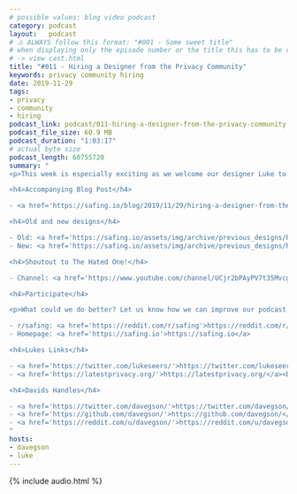 ```yaml
---
# possible values: blog video podcast
category: podcast
layout:   podcast
# ⚠️ ALWAYS follow this format: "#001 - Some sweet title"
# when displaying only the episode number or the title this has to be constant
# -> view cast.html
title: "#011 - Hiring a Designer from the Privacy Community"
keywords: privacy community hiring
date: 2019-11-29
tags:
- privacy
- community
- hiring
podcast_link: podcast/011-hiring-a-designer-from-the-privacy-community.mp3
podcast_file_size: 60.9 MB
podcast_duration: "1:03:17"
# actual byte size
podcast_length: 60755720
summary: "
<p>This week is especially exciting as we welcome our designer Luke to the podcast. This is the story about how Luke got this position: starting from how he found out about the job via The Hated One, our first video call all the way to the vital last interview day where it was only between him and another candidate (and about pizza). It's a great story, and even greater to have him on the team! He has already re-shaped our designs from the ground up. Enjoy the listen!</p>

<h4>Accompanying Blog Post</h4>

- <a href='https://safing.io/blog/2019/11/29/hiring-a-designer-from-the-privacy-community/'>https://safing.io/blog/2019/11/29/hiring-a-designer-from-the-privacy-community/</a><br/>

<h4>Old and new designs</h4>

- Old: <a href='https://safing.io/assets/img/archive/previous_designs/homepage_v2.png'>https://safing.io/assets/img/archive/previous_designs/homepage_v2.png</a><br/>
- New: <a href='https://safing.io/assets/img/archive/previous_designs/homepage_v3.png'>https://safing.io/assets/img/archive/previous_designs/homepage_v3.png</a><br/>

<h4>Shoutout to The Hated One!</h4>

- Channel: <a href='https://www.youtube.com/channel/UCjr2bPAyPV7t35MvcgT3W8Q/'>https://www.youtube.com/channel/UCjr2bPAyPV7t35MvcgT3W8Q/</a><br/>

<h4>Participate</h4>

<p>What could we do better? Let us know how we can improve our podcast on reddit:</p>

- r/safing: <a href='https://reddit.com/r/safing'>https://reddit.com/r/safing</a><br/>
- Homepage: <a href='https://safing.io'>https://safing.io</a>

<h4>Lukes Links</h4>

- <a href='https://twitter.com/lukeseers/'>https://twitter.com/lukeseers/</a><br/>
- <a href='https://latestprivacy.org/'>https://latestprivacy.org/</a><br/>

<h4>Davids Handles</h4>

- <a href='https://twitter.com/davegson/'>https://twitter.com/davegson/</a><br/>
- <a href='https://github.com/davegson/'>https://github.com/davegson/</a><br/>
- <a href='https://reddit.com/u/davegson/'>https://reddit.com/u/davegson/</a><br/>
"
hosts:
- davegson
- luke
---
```


{% include audio.html %}
